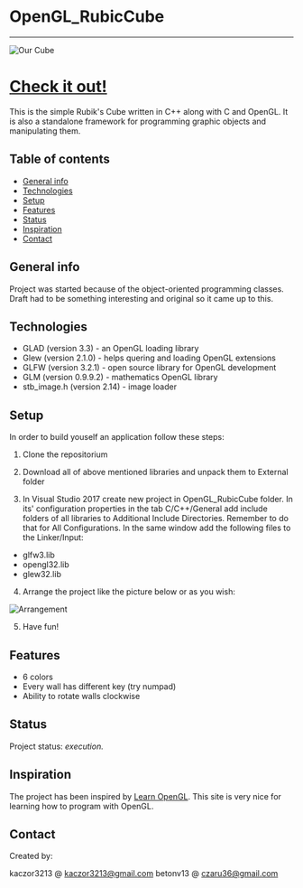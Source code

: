 # OpenGL_RubicCube

---

![Our Cube](https://i.imgur.com/NQzcLg5.gif)

# <a href ="https://www96.zippyshare.com/v/neWyC5Xu/file.html">Check it out!</a>

This is the simple Rubik's Cube written in C++ along with C and OpenGL.
It is also a standalone framework for programming graphic objects and manipulating them.

## Table of contents

- [General info](#general-info)
- [Technologies](#technologies)
- [Setup](#setup)
- [Features](#features)
- [Status](#status)
- [Inspiration](#inspiration)
- [Contact](#contact)

## General info

Project was started because of the object-oriented programming classes. Draft had to be something interesting and original so it came up to this.

## Technologies

- GLAD (version 3.3) - an OpenGL loading library
- Glew (version 2.1.0) - helps quering and loading OpenGL extensions
- GLFW (version 3.2.1) - open source library for OpenGL development
- GLM (version 0.9.9.2) - mathematics OpenGL library
- stb_image.h (version 2.14) - image loader

## Setup

In order to build youself an application follow these steps:

1. Clone the repositorium

2. Download all of above mentioned libraries and unpack them to External folder

3. In Visual Studio 2017 create new project in OpenGL_RubicCube folder. In its' configuration properties in the tab C/C++/General add include folders of all libraries to Additional Include Directories. Remember to do that for All Configurations. In the same window add the following files to the Linker/Input:

- glfw3.lib
- opengl32.lib
- glew32.lib

4. Arrange the project like the picture below or as you wish:

![Arrangement](https://i.imgur.com/5xAQIK8.png)

5. Have fun!

## Features

- 6 colors
- Every wall has different key (try numpad)
- Ability to rotate walls clockwise

## Status

Project status: _execution._

## Inspiration

The project has been inspired by <a href ="https://learnopengl.com/">Learn OpenGL</a>.
This site is very nice for learning how to program with OpenGL.

## Contact

Created by:

kaczor3213 @ kaczor3213@gmail.com
betonv13 @ czaru36@gmail.com